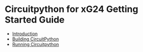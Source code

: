 # Circuitpython for xG24  Getting Started Guide
- [Introduction](circuitpython_overview.md)
- [Building CircuitPython](building_circuitpython.md)
- [Running Circuitpython](running_circuitpython.md)